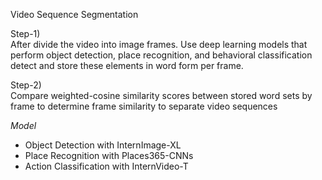 Video Sequence Segmentation
<Br>

Step-1) <Br>
After divide the video into image frames. Use deep learning models that perform object detection, place recognition, and behavioral classification detect and store these elements in word form per frame.

Step-2) <Br>
Compare weighted-cosine similarity scores between stored word sets by frame to determine frame similarity to separate video sequences<Br>

*Model*<Br>
- Object Detection with InternImage-XL <Br>
- Place Recognition with Places365-CNNs <Br>
- Action Classification with InternVideo-T <Br>
